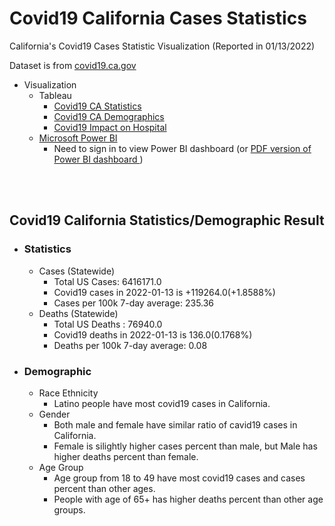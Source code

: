 # Covid19 California Cases Statistics
California's Covid19 Cases Statistic Visualization (Reported in 01/13/2022)

Dataset is from <a href="https://covid19.ca.gov/data-and-tools/"> covid19.ca.gov</a>

- Visualization
  - Tableau
    - <a href="https://public.tableau.com/app/profile/dongjun.cho/viz/DongjunC_COVID19_CA_GOV_Clone/Dashboard1"> Covid19 CA Statistics </a>
    - <a href="https://public.tableau.com/app/profile/dongjun.cho/viz/Covid19CA_Demographic/Dashboard1"> Covid19 CA Demographics </a>
    - <a href="https://public.tableau.com/app/profile/dongjun.cho/viz/DongjunC_Covid19_Impact_on_Hospital/Dashboard1"> Covid19 Impact on Hospital </a>
  - <a href="https://app.powerbi.com/reportEmbed?reportId=252c71df-ff96-4bb2-bdde-ac4caebb4ea1&autoAuth=true&ctid=9fa4f438-b1e6-473b-803f-86f8aedf0dec&   config=eyJjbHVzdGVyVXJsIjoiaHR0cHM6Ly93YWJpLXVzLWVhc3QyLWItcHJpbWFyeS1yZWRpcmVjdC5hbmFseXNpcy53aW5kb3dzLm5ldC8ifQ%3D%3D"> Microsoft Power BI </a>
      - Need to sign in to view Power BI dashboard (or <a href="https://github.com/whehdwns/Covid19_California_Cases_Statistics/blob/main/Covid_cal_dashboard.pdf"> PDF version of Power BI dashboard </a>)

<br></br>
## Covid19 California Statistics/Demographic Result
- ### Statistics 
  - Cases (Statewide)
    - Total US Cases: 6416171.0
    - Covid19 cases in 2022-01-13 is +119264.0(+1.8588%)
    - Cases per 100k 7-day average: 235.36
  - Deaths (Statewide)
      - Total US Deaths : 76940.0
      - Covid19 deaths in 2022-01-13 is 136.0(0.1768%)
      - Deaths per 100k 7-day average: 0.08

- ### Demographic
  - Race Ethnicity
      - Latino people have most covid19 cases in California.
  - Gender 
      - Both male and female have similar ratio of cavid19 cases in California. 
      - Female is silightly higher cases percent than male, but Male has higher deaths percent than female.
  - Age Group
      - Age group from 18 to 49 have most covid19 cases and cases percent than other ages. 
      - People with age of 65+ has higher deaths percent than other age groups. 
